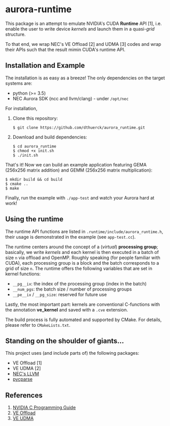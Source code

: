 # aurora-runtime

This package is an attempt to emulate NVIDIA's CUDA **Runtime** API [1], i.e.
enable the user to write device _kernels_  and launch them in a quasi-_grid_
structure.

To that end, we wrap NEC's VE Offload [2] and UDMA [3] codes and wrap their
APIs such that the result mimin CUDA's runtime API.

## Installation and Example

The installation is as easy as a breeze! The only dependencies on the target
systems are:

* python (>= 3.5)
* NEC Aurora SDK (ncc and llvm/clang) - under ``/opt/nec``

For installation, 

1. Clone this repository:
    ```
    $ git clone https://github.com/dthuerck/aurora_runtime.git
    ```
2. Download and build dependencies:
    ```
    $ cd aurora_runtime
    $ chmod +x init.sh
    $ ./init.sh
    ```

That's it! Now we can build an example application featuring GEMA (256x256
matrix addition) and GEMM (256x256 matrix multiplication):

```
$ mkdir build && cd build
$ cmake ..
$ make
```

Finally, run the example with ``./app-test`` and watch your Aurora hard at work!

## Using the runtime

The runtime API functions are listed in ``.runtime/include/aurora_runtime.h``,
their usage is demonstrated in the example (see ``app-test.cc``).

The runtime centers around the concept of a (_virtual_) **processing group**;
basically, we write _kernels_ and each kernel is then executed in a batch
of size ``n`` via offload and OpenMP. Roughly speaking (for people familiar with CUDA),
each processing group is a block and the batch corresponds to a grid of
size ``n``.
The runtime offers the following variables that are set in kernel functions:
* ``__pg__ix``: the index of the processing group (index in the batch)
* ``__num_pgs``: the batch size / number of processing groups
* ``__pe__ix`` / ``__pg_size``: reserved for future use

Lastly, the most important part: kernels are conventional C-functions with
the annotation **__ve_kernel__** and saved with a ``.cve`` extension.

The build process is fully automated and supported by CMake. For details,
please refer to ``CMakeLists.txt``.

## Standing on the shoulder of giants...

This project uses (and include parts of) the following packages:

* VE Offload [1]
* VE UDMA [2]
* [NEC's LLVM](https://github.com/sx-aurora-dev/llvm-project.git)
* [pycparse](https://github.com/eliben/pycparser)

## References

1. [NVIDIA C Programming Guide](https://docs.nvidia.com/cuda/cuda-c-programming-guide/index.html)
2. [VE Offload](https://github.com/SX-Aurora/veoffload)
3. [VE UDMA](https://github.com/SX-Aurora/veo-udma)
